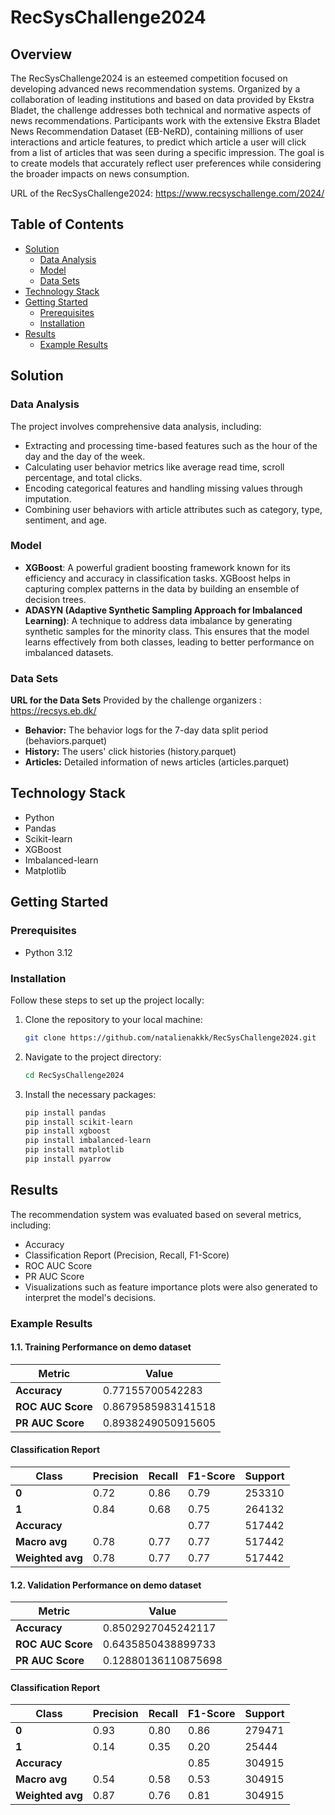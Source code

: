 # RecSysChallenge2024

## Overview
The RecSysChallenge2024 is an esteemed competition focused on developing advanced news recommendation systems. Organized by a collaboration of leading institutions and based on data provided by Ekstra Bladet, the challenge addresses both technical and normative aspects of news recommendations. Participants work with the extensive Ekstra Bladet News Recommendation Dataset (EB-NeRD), containing millions of user interactions and article features, to predict which article a user will click from a list of articles that was seen during a specific impression.
The goal is to create models that accurately reflect user preferences while considering the broader impacts on news consumption.

URL of the RecSysChallenge2024: https://www.recsyschallenge.com/2024/

## Table of Contents

- [Solution](#solution)
  - [Data Analysis](#data-analysis)
  - [Model](#model)
  - [Data Sets](#data-sets)
- [Technology Stack](#technology-stack)
- [Getting Started](#getting-started)
  - [Prerequisites](#prerequisites)
  - [Installation](#installation)
- [Results](#results)
  - [Example Results](#example-results)

## Solution
### Data Analysis
The project involves comprehensive data analysis, including:

- Extracting and processing time-based features such as the hour of the day and the day of the week.
- Calculating user behavior metrics like average read time, scroll percentage, and total clicks.
- Encoding categorical features and handling missing values through imputation.
- Combining user behaviors with article attributes such as category, type, sentiment, and age.

### Model
- **XGBoost**: A powerful gradient boosting framework known for its efficiency and accuracy in classification tasks. XGBoost helps in capturing complex patterns in the data by building an ensemble of decision trees.
- **ADASYN (Adaptive Synthetic Sampling Approach for Imbalanced Learning)**: A technique to address data imbalance by generating synthetic samples for the minority class. This ensures that the model learns effectively from both classes, leading to better performance on imbalanced datasets.

### Data Sets
**URL for the Data Sets** Provided by the challenge organizers : https://recsys.eb.dk/

- **Behavior:** The behavior logs for the 7-day data split period (behaviors.parquet)
- **History:** The users' click histories (history.parquet)
- **Articles:** Detailed information of news articles (articles.parquet)

## Technology Stack

- Python
- Pandas
- Scikit-learn
- XGBoost
- Imbalanced-learn
- Matplotlib

## Getting Started
### Prerequisites

- Python 3.12

### Installation
Follow these steps to set up the project locally:

1. Clone the repository to your local machine:
    ```sh
    git clone https://github.com/natalienakkk/RecSysChallenge2024.git
    ```

2. Navigate to the project directory:
    ```sh
    cd RecSysChallenge2024
    ```

3. Install the necessary packages:
    ```sh
    pip install pandas
    pip install scikit-learn
    pip install xgboost
    pip install imbalanced-learn
    pip install matplotlib
    pip install pyarrow
    ```

## Results
The recommendation system was evaluated based on several metrics, including:

- Accuracy
- Classification Report (Precision, Recall, F1-Score)
- ROC AUC Score
- PR AUC Score
- Visualizations such as feature importance plots were also generated to interpret the model's decisions.

### Example Results

#### 1.1. Training Performance on demo dataset
| Metric                  | Value                |
|-------------------------|----------------------|
| **Accuracy**            | 0.77155700542283     |
| **ROC AUC Score**       | 0.8679585983141518   |
| **PR AUC Score**        | 0.8938249050915605   |

#### Classification Report
| Class | Precision | Recall | F1-Score | Support  |
|-------|-----------|--------|----------|----------|
| **0** | 0.72      | 0.86   | 0.79     | 253310   |
| **1** | 0.84      | 0.68   | 0.75     | 264132   |
| **Accuracy**     |           |        | 0.77     | 517442   |
| **Macro avg**    | 0.78      | 0.77   | 0.77     | 517442   |
| **Weighted avg** | 0.78      | 0.77   | 0.77     | 517442   |

#### 1.2. Validation Performance on demo dataset
| Metric                  | Value               |
|-------------------------|---------------------|
| **Accuracy**            | 0.8502927045242117  |
| **ROC AUC Score**       | 0.6435850438899733  |
| **PR AUC Score**        | 0.12880136110875698 |

#### Classification Report
| Class | Precision | Recall | F1-Score | Support  |
|-------|-----------|--------|----------|----------|
| **0** | 0.93      | 0.80   | 0.86     | 279471   |
| **1** | 0.14      | 0.35   | 0.20     | 25444    |
| **Accuracy**     |           |        | 0.85     | 304915   |
| **Macro avg**    | 0.54      | 0.58   | 0.53     | 304915   |
| **Weighted avg** | 0.87      | 0.76   | 0.81     | 304915   |
